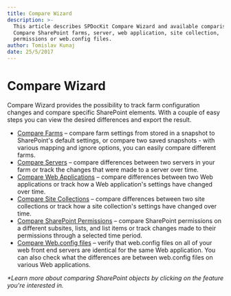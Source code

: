 ```yaml
---
title: Compare Wizard
description: >-
  This article describes SPDocKit Compare Wizard and available comparison types.
  Compare SharePoint farms, server, web application, site collection,
  permissions or web.config files.
author: Tomislav Kunaj
date: 25/5/2017
---
```


# Compare Wizard

Compare Wizard provides the possibility to track farm configuration changes and compare specific SharePoint elements. With a couple of easy steps you can view the desired differences and export the result.

* [Compare Farms](../../how-to/compare-wizard/compare-sharepoint-farms.md) – compare farm settings from stored in a snapshot to SharePoint's default settings, or compare two saved snapshots - with various mapping and ignore options, you can easily compare different farms.
* [Compare Servers](../../how-to/compare-wizard/compare-servers.md) – compare differences between two servers in your farm or track the changes that were made to a server over time.
* [Compare Web Applications](../../how-to/compare-wizard/compare-web-applications.md) – compare differences between two Web applications or track how a Web application's settings have changed over time.
* [Compare Site Collections](../../how-to/compare-wizard/compare-site-collections.md) – compare differences between two site collections or track how a site collection's settings have changed over time.
* [Compare SharePoint Permissions](../../how-to/compare-wizard/compare-sharepoint-permissions.md) – compare SharePoint permissions on a different subsites, lists, and list items or track changes made to their permissions through a selected time period.
* [Compare Web.config files](../../how-to/compare-wizard/compare-web-config-files.md) – verify that web.config files on all of your web front end servers are identical for the same Web application. You can also check what the differences are between web.config files on various Web applications.

_\*Learn more about comparing SharePoint objects by clicking on the feature you're interested in._

